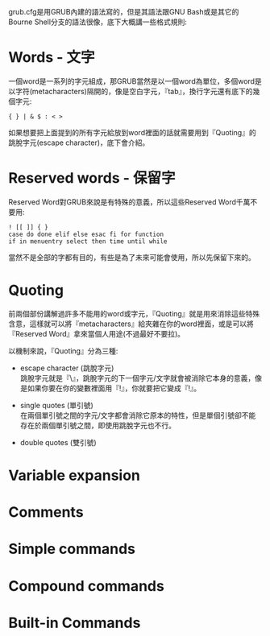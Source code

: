 grub.cfg是用GRUB內建的語法寫的，但是其語法跟GNU Bash或是其它的Bourne Shell分支的語法很像，底下大概講一些格式規則:

# Words - 文字

一個word是一系列的字元組成，那GRUB當然是以一個word為單位，多個word是以字符(metacharacters)隔開的，像是空白字元，『tab』，換行字元還有底下的幾個字元:

`{ } | & $ : < >`

如果想要把上面提到的所有字元給放到word裡面的話就需要用到『Quoting』的跳脫字元(escape character)，底下會介紹。

# Reserved words - 保留字
Reserved Word對GRUB來說是有特殊的意義，所以這些Reserved Word千萬不要用:
```
! [[ ]] { }
case do done elif else esac fi for function
if in menuentry select then time until while
```
當然不是全部的字都有目的，有些是為了未來可能會使用，所以先保留下來的。

# Quoting
前兩個部份講解過許多不能用的word或字元，『Quoting』就是用來消除這些特殊含意，這樣就可以將『metacharacters』給夾雜在你的word裡面，或是可以將『Reserved Word』拿來當個人用途(不過最好不要拉)。

以機制來說，『Quoting』分為三種:

- escape character (跳脫字元) <br>
跳脫字元就是『\』，跳脫字元的下一個字元/文字就會被消除它本身的意義，像是如果你要在你的變數裡面用『!』，你就要把它變成『\!』。

- single quotes (單引號) <br>
在兩個單引號之間的字元/文字都會消除它原本的特性，但是單個引號卻不能存在於兩個單引號之間，即使用跳脫字元也不行。

- double quotes (雙引號)




# Variable expansion

# Comments

# Simple commands

# Compound commands

# Built-in Commands



